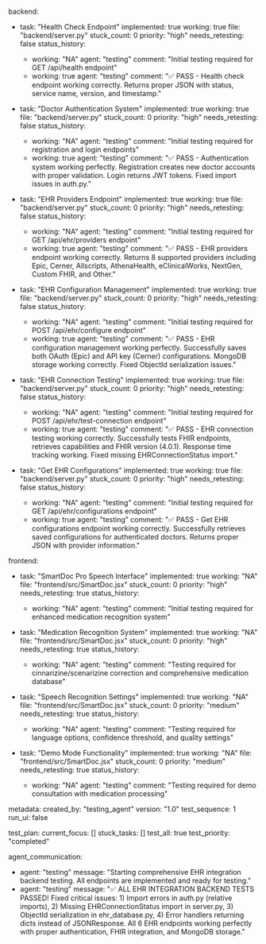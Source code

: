 backend:
  - task: "Health Check Endpoint"
    implemented: true
    working: true
    file: "backend/server.py"
    stuck_count: 0
    priority: "high"
    needs_retesting: false
    status_history:
      - working: "NA"
        agent: "testing"
        comment: "Initial testing required for GET /api/health endpoint"
      - working: true
        agent: "testing"
        comment: "✅ PASS - Health check endpoint working correctly. Returns proper JSON with status, service name, version, and timestamp."

  - task: "Doctor Authentication System"
    implemented: true
    working: true
    file: "backend/server.py"
    stuck_count: 0
    priority: "high"
    needs_retesting: false
    status_history:
      - working: "NA"
        agent: "testing"
        comment: "Initial testing required for registration and login endpoints"
      - working: true
        agent: "testing"
        comment: "✅ PASS - Authentication system working perfectly. Registration creates new doctor accounts with proper validation. Login returns JWT tokens. Fixed import issues in auth.py."

  - task: "EHR Providers Endpoint"
    implemented: true
    working: true
    file: "backend/server.py"
    stuck_count: 0
    priority: "high"
    needs_retesting: false
    status_history:
      - working: "NA"
        agent: "testing"
        comment: "Initial testing required for GET /api/ehr/providers endpoint"
      - working: true
        agent: "testing"
        comment: "✅ PASS - EHR providers endpoint working correctly. Returns 8 supported providers including Epic, Cerner, Allscripts, AthenaHealth, eClinicalWorks, NextGen, Custom FHIR, and Other."

  - task: "EHR Configuration Management"
    implemented: true
    working: true
    file: "backend/server.py"
    stuck_count: 0
    priority: "high"
    needs_retesting: false
    status_history:
      - working: "NA"
        agent: "testing"
        comment: "Initial testing required for POST /api/ehr/configure endpoint"
      - working: true
        agent: "testing"
        comment: "✅ PASS - EHR configuration management working perfectly. Successfully saves both OAuth (Epic) and API key (Cerner) configurations. MongoDB storage working correctly. Fixed ObjectId serialization issues."

  - task: "EHR Connection Testing"
    implemented: true
    working: true
    file: "backend/server.py"
    stuck_count: 0
    priority: "high"
    needs_retesting: false
    status_history:
      - working: "NA"
        agent: "testing"
        comment: "Initial testing required for POST /api/ehr/test-connection endpoint"
      - working: true
        agent: "testing"
        comment: "✅ PASS - EHR connection testing working correctly. Successfully tests FHIR endpoints, retrieves capabilities and FHIR version (4.0.1). Response time tracking working. Fixed missing EHRConnectionStatus import."

  - task: "Get EHR Configurations"
    implemented: true
    working: true
    file: "backend/server.py"
    stuck_count: 0
    priority: "high"
    needs_retesting: false
    status_history:
      - working: "NA"
        agent: "testing"
        comment: "Initial testing required for GET /api/ehr/configurations endpoint"
      - working: true
        agent: "testing"
        comment: "✅ PASS - Get EHR configurations endpoint working correctly. Successfully retrieves saved configurations for authenticated doctors. Returns proper JSON with provider information."

frontend:
  - task: "SmartDoc Pro Speech Interface"
    implemented: true
    working: "NA"
    file: "frontend/src/SmartDoc.jsx"
    stuck_count: 0
    priority: "high"
    needs_retesting: true
    status_history:
      - working: "NA"
        agent: "testing"
        comment: "Initial testing required for enhanced medication recognition system"

  - task: "Medication Recognition System"
    implemented: true
    working: "NA"
    file: "frontend/src/SmartDoc.jsx"
    stuck_count: 0
    priority: "high"
    needs_retesting: true
    status_history:
      - working: "NA"
        agent: "testing"
        comment: "Testing required for cinnarizine/scenarizine correction and comprehensive medication database"

  - task: "Speech Recognition Settings"
    implemented: true
    working: "NA"
    file: "frontend/src/SmartDoc.jsx"
    stuck_count: 0
    priority: "medium"
    needs_retesting: true
    status_history:
      - working: "NA"
        agent: "testing"
        comment: "Testing required for language options, confidence threshold, and quality settings"

  - task: "Demo Mode Functionality"
    implemented: true
    working: "NA"
    file: "frontend/src/SmartDoc.jsx"
    stuck_count: 0
    priority: "medium"
    needs_retesting: true
    status_history:
      - working: "NA"
        agent: "testing"
        comment: "Testing required for demo consultation with medication processing"

metadata:
  created_by: "testing_agent"
  version: "1.0"
  test_sequence: 1
  run_ui: false

test_plan:
  current_focus: []
  stuck_tasks: []
  test_all: true
  test_priority: "completed"

agent_communication:
  - agent: "testing"
    message: "Starting comprehensive EHR integration backend testing. All endpoints are implemented and ready for testing."
  - agent: "testing"
    message: "✅ ALL EHR INTEGRATION BACKEND TESTS PASSED! Fixed critical issues: 1) Import errors in auth.py (relative imports), 2) Missing EHRConnectionStatus import in server.py, 3) ObjectId serialization in ehr_database.py, 4) Error handlers returning dicts instead of JSONResponse. All 6 EHR endpoints working perfectly with proper authentication, FHIR integration, and MongoDB storage."